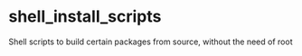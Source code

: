 # shell_install_scripts
Shell scripts to build certain packages from source, without the need of root
